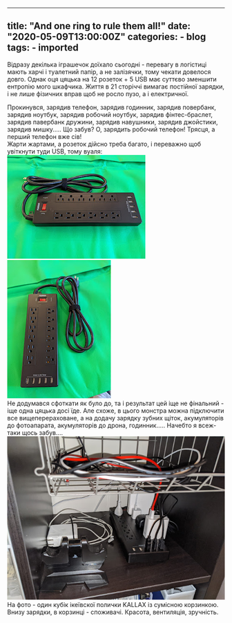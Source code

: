 
---
title: "And one ring to rule them all!"
date: "2020-05-09T13:00:00Z"
categories:
    - blog
tags:
    - imported
---

Відразу декілька іграшечок доїхало сьогодні \- перевагу в логістиці мають харчі і туалетний папір, а не залізячки, тому чекати довелося довго. Однак оця цяцька на 12 розеток \+ 5 USB має суттєво зменшити ентропію мого шкафчика. Життя в 21 сторіччі вимагає постійної зарядки, і не лише фізичних вправ щоб не росло пузо, а і електричної.   
  
Прокинувся, зарядив телефон, зарядив годинник, зарядив повербанк, зарядив ноутбук, зарядив робочий ноутбук, зарядив фінтес\-браслет, зарядив павербанк дружини, зарядив навушники, зарядив джойстики, зарядив мишку..... Що забув? О, зарядить робочий телефон! Трясця, а перший телефон вже сів!  
Жарти жартами, а розеток дійсно треба багато, і переважно щоб увіткнути туди USB, тому вуаля:[![](thumb_00.jpg)](img00.jpg)[![](thumb_01.jpg)](img01.jpg)  
Не додумався сфоткати як було до, та і результат цей іще не фінальний \- іще одна цяцька досі їде. Але схоже, в цього монстра можна підключити все вищеперераховане, а на додачу зарядку зубних щіток, акумуляторів до фотоапарата, акумуляторів до дрона, годинник..... Начебто я всеж\-таки щось забув....[![](thumb_02.jpg)](img02.jpg)  
На фото \- один кубік ікеївскої полички KALLAX із сумісною корзинкою. Внизу зарядки, в корзинці \- споживачі. Красота, вентиляція, зручність.  
  

